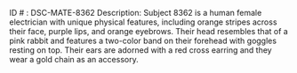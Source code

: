 ID # : DSC-MATE-8362
Description: Subject 8362 is a human female electrician with unique physical features, including orange stripes across their face, purple lips, and orange eyebrows. Their head resembles that of a pink rabbit and features a two-color band on their forehead with goggles resting on top. Their ears are adorned with a red cross earring and they wear a gold chain as an accessory.
